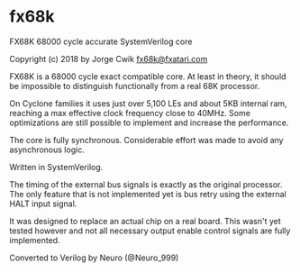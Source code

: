 # fx68k
FX68K 68000 cycle accurate SystemVerilog core

Copyright (c) 2018 by Jorge Cwik
fx68k@fxatari.com

FX68K is a 68000 cycle exact compatible core. At least in theory, it should be impossible to distinguish functionally from a real 68K processor.

On Cyclone families it uses just over 5,100 LEs and about 5KB internal ram, reaching a max effective clock frequency close to 40MHz. Some optimizations are still possible to implement and increase the performance.

The core is fully synchronous. Considerable effort was made to avoid any asynchronous logic.

Written in SystemVerilog.

The timing of the external bus signals is exactly as the original processor. The only feature that is not implemented yet is bus retry using the external HALT input signal.

It was designed to replace an actual chip on a real board. This wasn't yet tested however and not all necessary output enable control signals are fully implemented.

Converted to Verilog by Neuro (@Neuro_999)
